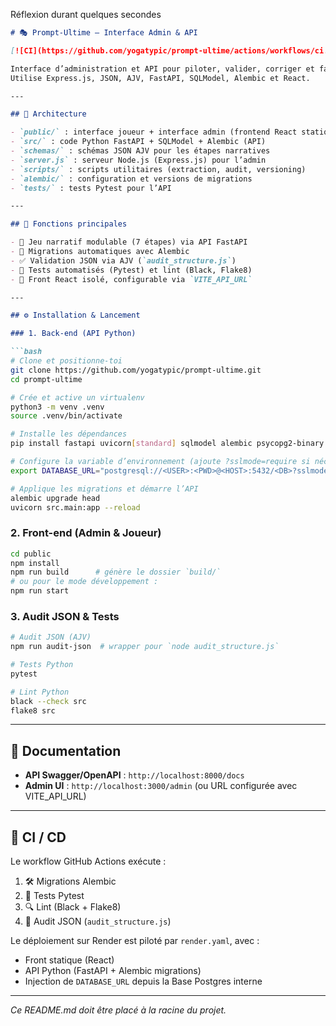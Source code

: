 Réflexion durant quelques secondes


````markdown
# 🎭 Prompt-Ultime — Interface Admin & API

[![CI](https://github.com/yogatypic/prompt-ultime/actions/workflows/ci.yml/badge.svg)](https://github.com/yogatypic/prompt-ultime/actions)

Interface d’administration et API pour piloter, valider, corriger et faire évoluer le projet Prompt-Ultime.  
Utilise Express.js, JSON, AJV, FastAPI, SQLModel, Alembic et React.

---

## 📁 Architecture

- `public/` : interface joueur + interface admin (frontend React statique)  
- `src/` : code Python FastAPI + SQLModel + Alembic (API)  
- `schemas/` : schémas JSON AJV pour les étapes narratives  
- `server.js` : serveur Node.js (Express.js) pour l’admin  
- `scripts/` : scripts utilitaires (extraction, audit, versioning)  
- `alembic/` : configuration et versions de migrations  
- `tests/` : tests Pytest pour l’API  

---

## 🚀 Fonctions principales

- 🎲 Jeu narratif modulable (7 étapes) via API FastAPI  
- 🔄 Migrations automatiques avec Alembic  
- ✅ Validation JSON via AJV (`audit_structure.js`)  
- 🧪 Tests automatisés (Pytest) et lint (Black, Flake8)  
- 🔗 Front React isolé, configurable via `VITE_API_URL`  

---

## ⚙️ Installation & Lancement

### 1. Back-end (API Python)

```bash
# Clone et positionne-toi
git clone https://github.com/yogatypic/prompt-ultime.git
cd prompt-ultime

# Crée et active un virtualenv
python3 -m venv .venv
source .venv/bin/activate

# Installe les dépendances
pip install fastapi uvicorn[standard] sqlmodel alembic psycopg2-binary

# Configure la variable d’environnement (ajoute ?sslmode=require si nécessaire)
export DATABASE_URL="postgresql://<USER>:<PWD>@<HOST>:5432/<DB>?sslmode=require"

# Applique les migrations et démarre l’API
alembic upgrade head
uvicorn src.main:app --reload
````

### 2. Front-end (Admin & Joueur)

```bash
cd public
npm install
npm run build      # génère le dossier `build/`
# ou pour le mode développement :
npm run start
```

### 3. Audit JSON & Tests

```bash
# Audit JSON (AJV)
npm run audit-json  # wrapper pour `node audit_structure.js`

# Tests Python
pytest

# Lint Python
black --check src
flake8 src
```

---

## 📘 Documentation

* **API Swagger/OpenAPI** : `http://localhost:8000/docs`
* **Admin UI** : `http://localhost:3000/admin` (ou URL configurée avec VITE\_API\_URL)

---

## 🔄 CI / CD

Le workflow GitHub Actions exécute :

1. 🛠 Migrations Alembic
2. 🧪 Tests Pytest
3. 🔍 Lint (Black + Flake8)
4. 🧪 Audit JSON (`audit_structure.js`)

Le déploiement sur Render est piloté par `render.yaml`, avec :

* Front statique (React)
* API Python (FastAPI + Alembic migrations)
* Injection de `DATABASE_URL` depuis la Base Postgres interne

---

*Ce README.md doit être placé à la racine du projet.*

```
```

